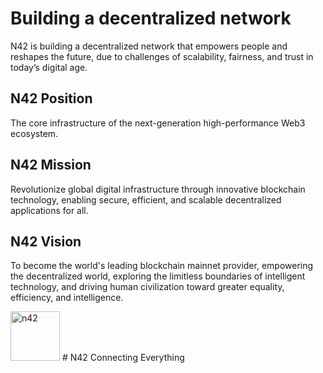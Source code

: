 # Building a decentralized network
N42 is building a decentralized network that empowers people and reshapes the future, due to challenges of scalability, fairness, and trust in today’s digital age.

## N42 Position
The core infrastructure of the next-generation high-performance Web3 ecosystem.

## N42 Mission
Revolutionize global digital infrastructure through innovative blockchain technology, enabling secure, efficient, and scalable decentralized applications for all.

## N42 Vision
To become the world's leading blockchain mainnet provider, empowering the decentralized world, exploring the limitless boundaries of intelligent technology, and driving human civilization toward greater equality, efficiency, and intelligence.

<img width="79" alt="n42" src="https://github.com/user-attachments/assets/a2bc83cd-59bc-438b-9a42-cc9fe7b10f96" /> 
# N42
Connecting Everything
